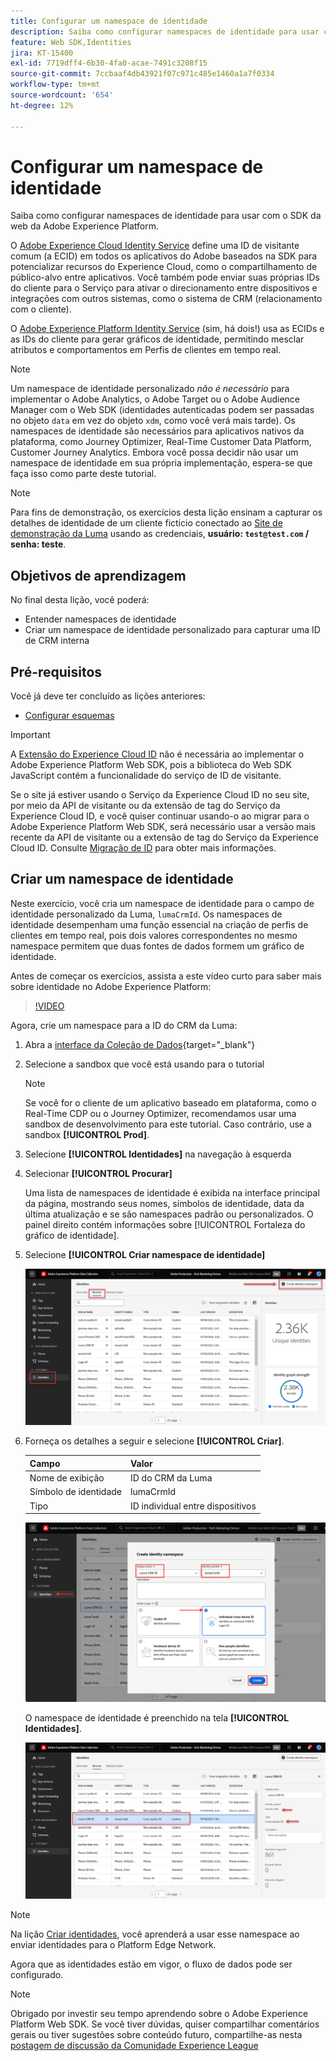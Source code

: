 ```yaml
---
title: Configurar um namespace de identidade
description: Saiba como configurar namespaces de identidade para usar com o Adobe Experience Platform Web SDK. Esta lição é parte do tutorial Implementar a Adobe Experience Cloud com o SDK da web.
feature: Web SDK,Identities
jira: KT-15400
exl-id: 7719dff4-6b30-4fa0-acae-7491c3208f15
source-git-commit: 7ccbaaf4db43921f07c971c485e1460a1a7f0334
workflow-type: tm+mt
source-wordcount: '654'
ht-degree: 12%

---
```


# Configurar um namespace de identidade

Saiba como configurar namespaces de identidade para usar com o SDK da web da Adobe Experience Platform.

O [Adobe Experience Cloud Identity Service](https://experienceleague.adobe.com/pt-br/docs/id-service/using/home) define uma ID de visitante comum (a ECID) em todos os aplicativos do Adobe baseados na SDK para potencializar recursos do Experience Cloud, como o compartilhamento de público-alvo entre aplicativos. Você também pode enviar suas próprias IDs do cliente para o Serviço para ativar o direcionamento entre dispositivos e integrações com outros sistemas, como o sistema de CRM (relacionamento com o cliente).

O [Adobe Experience Platform Identity Service](https://experienceleague.adobe.com/pt-br/docs/experience-platform/identity/home) (sim, há dois!) usa as ECIDs e as IDs do cliente para gerar gráficos de identidade, permitindo mesclar atributos e comportamentos em Perfis de clientes em tempo real.

>[!NOTE]
>
>Um namespace de identidade personalizado _não é necessário_ para implementar o Adobe Analytics, o Adobe Target ou o Adobe Audience Manager com o Web SDK (identidades autenticadas podem ser passadas no objeto `data` em vez do objeto `xdm`, como você verá mais tarde). Os namespaces de identidade são necessários para aplicativos nativos da plataforma, como Journey Optimizer, Real-Time Customer Data Platform, Customer Journey Analytics. Embora você possa decidir não usar um namespace de identidade em sua própria implementação, espera-se que faça isso como parte deste tutorial.

>[!NOTE]
>
> Para fins de demonstração, os exercícios desta lição ensinam a capturar os detalhes de identidade de um cliente fictício conectado ao [Site de demonstração da Luma](https://luma.enablementadobe.com/content/luma/us/en.html) usando as credenciais, **usuário: `test@test.com` / senha: teste**.

## Objetivos de aprendizagem

No final desta lição, você poderá:

* Entender namespaces de identidade
* Criar um namespace de identidade personalizado para capturar uma ID de CRM interna


## Pré-requisitos

Você já deve ter concluído as lições anteriores:

* [Configurar esquemas](configure-schemas.md)

>[!IMPORTANT]
>
>A [Extensão do Experience Cloud ID](https://exchange.adobe.com/apps/ec/100160/adobe-experience-cloud-id-launch-extension) não é necessária ao implementar o Adobe Experience Platform Web SDK, pois a biblioteca do Web SDK JavaScript contém a funcionalidade do serviço de ID de visitante.
>
> Se o site já estiver usando o Serviço da Experience Cloud ID no seu site, por meio da API de visitante ou da extensão de tag do Serviço da Experience Cloud ID, e você quiser continuar usando-o ao migrar para o Adobe Experience Platform Web SDK, será necessário usar a versão mais recente da API de visitante ou a extensão de tag do Serviço da Experience Cloud ID. Consulte [Migração de ID](https://experienceleague.adobe.com/en/docs/experience-platform/edge/identity/overview) para obter mais informações.

## Criar um namespace de identidade

Neste exercício, você cria um namespace de identidade para o campo de identidade personalizado da Luma, `lumaCrmId`. Os namespaces de identidade desempenham uma função essencial na criação de perfis de clientes em tempo real, pois dois valores correspondentes no mesmo namespace permitem que duas fontes de dados formem um gráfico de identidade.

Antes de começar os exercícios, assista a este vídeo curto para saber mais sobre identidade no Adobe Experience Platform:

>[!VIDEO](https://video.tv.adobe.com/v/3422776?learn=on&enablevpops&captions=por_br)

Agora, crie um namespace para a ID do CRM da Luma:

1. Abra a [interface da Coleção de Dados](https://experience.adobe.com/data-collection/){target="_blank"}
1. Selecione a sandbox que você está usando para o tutorial

   >[!NOTE]
   >
   >Se você for o cliente de um aplicativo baseado em plataforma, como o Real-Time CDP ou o Journey Optimizer, recomendamos usar uma sandbox de desenvolvimento para este tutorial. Caso contrário, use a sandbox **[!UICONTROL Prod]**.

1. Selecione **[!UICONTROL Identidades]** na navegação à esquerda
1. Selecionar **[!UICONTROL Procurar]**

   Uma lista de namespaces de identidade é exibida na interface principal da página, mostrando seus nomes, símbolos de identidade, data da última atualização e se são namespaces padrão ou personalizados. O painel direito contém informações sobre [!UICONTROL Fortaleza do gráfico de identidade].

1. Selecione **[!UICONTROL Criar namespace de identidade]**

   ![Exibir identidades](assets/configure-identities-screen.png)

1. Forneça os detalhes a seguir e selecione **[!UICONTROL Criar]**.

   | Campo | Valor |
   |---------------|-----------|
   | Nome de exibição | ID do CRM da Luma |
   | Símbolo de identidade | lumaCrmId |
   | Tipo | ID individual entre dispositivos |


   ![Criar namespaces](assets/identities-create-namespace.png)


   O namespace de identidade é preenchido na tela **[!UICONTROL Identidades]**.

   ![Criar namespaces](assets/configure-identities-namespace-lumaCrmId.png)


>[!NOTE]
>
> Na lição [Criar identidades](create-identities.md), você aprenderá a usar esse namespace ao enviar identidades para o Platform Edge Network.

Agora que as identidades estão em vigor, o fluxo de dados pode ser configurado.

>[!NOTE]
>
>Obrigado por investir seu tempo aprendendo sobre o Adobe Experience Platform Web SDK. Se você tiver dúvidas, quiser compartilhar comentários gerais ou tiver sugestões sobre conteúdo futuro, compartilhe-as nesta [postagem de discussão da Comunidade Experience League](https://experienceleaguecommunities.adobe.com/t5/adobe-experience-platform-data/tutorial-discussion-implement-adobe-experience-cloud-with-web/td-p/444996?profile.language=pt)
